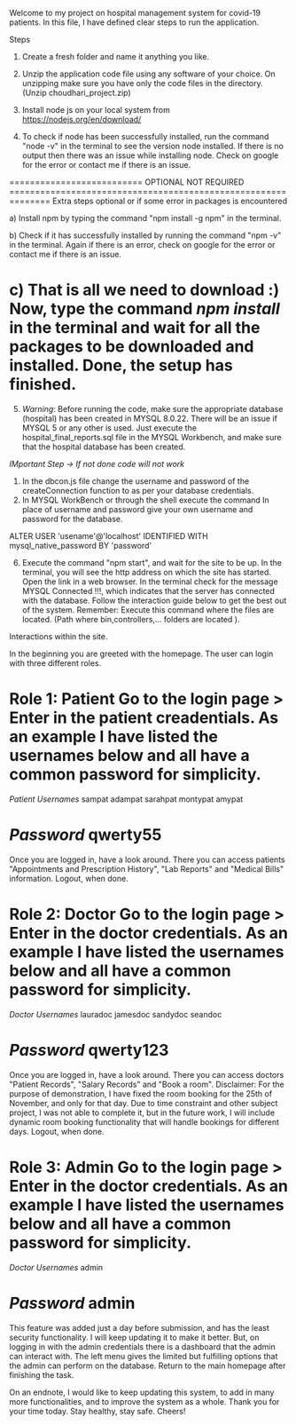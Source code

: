 Welcome to my project on hospital management system for covid-19 patients.
In this file, I have defined clear steps to run the application.

Steps

1) Create a fresh folder and name it anything you like.

2) Unzip the application code file using any software of your choice. On unzipping make sure you have only the code files in the directory. (Unzip choudhari_project.zip)

3) Install node js on your local system from https://nodejs.org/en/download/ 

4) To check if node has been successfully installed, run the command "node -v" in the terminal to see the version node installed. If there is no output then there was an issue while installing node. Check on google for the error or contact me if there is an issue.

========================== OPTIONAL NOT  REQUIRED ==============================================================
Extra steps optional or if some error in packages is encountered

a) Install npm by typing the command "npm install -g npm" in the terminal.

b) Check if it has successfully installed by running the command "npm -v" in the terminal. Again if there is an error, check on google for the error or contact me if there is an issue.

c) That is all we need to download :) Now, type the command *npm install* in the terminal and wait for all the packages to be downloaded and installed. Done, the setup has finished.
====================================================================================================================

5) *Warning*: Before running the code, make sure the appropriate database (hospital) has been created in MYSQL 8.0.22. There will be an issue if MYSQL 5 or any other is used. Just execute the hospital_final_reports.sql file in the MYSQL Workbench, and make sure that the hospital database has been created.

*IMportant Step -> If not done code will not work*
1) In the dbcon.js file change the username and password of the createConnection function to as per your database credentials.
2) In MYSQL WorkBench or through the shell execute the command
In place of username and password give your own username and password for the database.

ALTER USER 'usename'@'localhost' IDENTIFIED WITH mysql_native_password BY 'password'


6) Execute the command "npm start", and wait for the site to be up. In the terminal, you will see the http address on which the site has started. Open the link in a web browser. In the terminal check for the message MYSQL Connected !!!, which indicates that the server has connected with the database. Follow the interaction guide below to get the best out of the system.
Remember: Execute this command where the files are located. (Path where bin,controllers,... folders are located ).

Interactions within the site.

In the beginning you are greeted with the homepage. 
The user can login with three different roles.

Role 1: Patient
Go to the login page > Enter in the patient creadentials. 
As an example I have listed the usernames below and all have a common password for simplicity.
====================================================================================================================
*Patient Usernames*
sampat
adampat
sarahpat
montypat
amypat

*Password*
qwerty55
====================================================================================================================
Once you are logged in, have a look around. There you can access patients "Appointments and Prescription History", "Lab Reports" and "Medical Bills" information. Logout, when done.

Role 2: Doctor
Go to the login page > Enter in the doctor credentials. 
As an example I have listed the usernames below and all have a common password for simplicity.
====================================================================================================================
*Doctor Usernames*
lauradoc
jamesdoc
sandydoc
seandoc

*Password*
qwerty123
====================================================================================================================
Once you are logged in, have a look around. There you can access doctors "Patient Records", "Salary Records" and "Book a room". 
Disclaimer: For the purpose of demonstration, I have fixed the room booking for the 25th of November, and only for that day. Due to time constraint and other subject project, I was not able to complete it, but in the future work, I will include dynamic room booking functionality that will handle bookings for different days.
Logout, when done.

Role 3: Admin
Go to the login page > Enter in the doctor credentials. 
As an example I have listed the usernames below and all have a common password for simplicity.
====================================================================================================================
*Doctor Usernames*
admin

*Password*
admin
====================================================================================================================
This feature was added just a day before submission, and has the least security functionality. I will keep updating it to make it better. But, on logging in with the admin credentials there is a dashboard that the admin can interact with. The left menu gives the limited but fulfilling options that the admin can perform on the database.
Return to the main homepage after finishing the task.

On an endnote, I would like to keep updating this system, to add in many more functionalities, and to improve the system as a whole. Thank you for your time today. Stay healthy, stay safe. Cheers!
